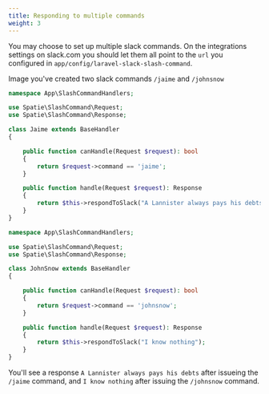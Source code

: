 ```yaml
---
title: Responding to multiple commands
weight: 3
---
```


You may choose to set up multiple slack commands. On the integrations settings on slack.com you should let them all point to the `url` you configured in `app/config/laravel-slack-slash-command`.

Image you've created two slack commands `/jaime` and `/johnsnow`

```php
namespace App\SlashCommandHandlers;

use Spatie\SlashCommand\Request;
use Spatie\SlashCommand\Response;

class Jaime extends BaseHandler
{

    public function canHandle(Request $request): bool
    {
        return $request->command == 'jaime';
    }

    public function handle(Request $request): Response
    {
        return $this->respondToSlack("A Lannister always pays his debts");
    }
}
```

```php
namespace App\SlashCommandHandlers;

use Spatie\SlashCommand\Request;
use Spatie\SlashCommand\Response;

class JohnSnow extends BaseHandler
{

    public function canHandle(Request $request): bool
    {
        return $request->command == 'johnsnow';
    }

    public function handle(Request $request): Response
    {
        return $this->respondToSlack("I know nothing");
    }
}
```

You'll see a response `A Lannister always pays his debts` after issueing the `/jaime` command, and `I know nothing` after issuing the `/johnsnow` command.
